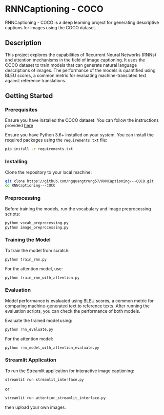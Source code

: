 # RNNCaptioning - COCO

RNNCaptioning - COCO is a deep learning project for generating descriptive captions for images using the COCO dataset.

## Description

This project explores the capabilities of Recurrent Neural Networks (RNNs) and attention mechanisms in the field of image captioning. It uses the COCO dataset to train models that can generate natural language descriptions of images. The performance of the models is quantified using BLEU scores, a common metric for evaluating machine-translated text against reference translations.

## Getting Started

### Prerequisites
Ensure you have installed the COCO dataset. You can follow the instructions provided [here](https://gist.github.com/mkocabas/a6177fc00315403d31572e17700d7fd9)

Ensure you have Python 3.6+ installed on your system. You can install the required packages using the `requirements.txt` file:
```bash
pip install -r requirements.txt
```

### Installing

Clone the repository to your local machine:

```bash
git clone https://github.com/ngquangtrung57/RNNCaptioning---COCO.git
cd RNNCaptioning---COCO
```

### Preprocessing

Before training the models, run the vocabulary and image preprocessing scripts:

```bash
python vocab_preprocessing.py
python image_preprocessing.py
```

### Training the Model

To train the model from scratch:

```bash
python train_rnn.py
```

For the attention model, use:

```bash
python train_rnn_with_attention.py
```

### Evaluation
Model performance is evaluated using BLEU scores, a common metric for comparing machine-generated text to reference texts. After running the evaluation scripts, you can check the performance of both models.

Evaluate the trained model using:

```bash
python rnn_evaluate.py
```

For the attention model:

```bash
python rnn_model_with_attention_evaluate.py
```

### Streamlit Application

To run the Streamlit application for interactive image captioning:

```bash
streamlit run streamlit_interface.py
```
or 

```bash
streamlit run attention_streamlit_interface.py
```
then upload your own images.


